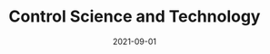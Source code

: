 ---
title: Control Science and Technology
summary: This 
date: 2021-09-01
type: docs
math: false
tags:
  - Infomation Science
image:
  caption: 'This is the master degree I am pursuing now!'
---